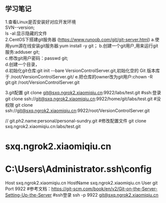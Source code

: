 ## **学习笔记**
1.查看Linux是否安装好对应开发环境  
SVN--version;  
ls -al:显示隐藏的文件  
2.CentOS下搭建git服务器  (https://www.runoob.com/git/git-server.html)
a.使用yum源在线安装git服务器:yum install -y git；
b.创建一个git用户,用来运行git服务:adduser git;  
c.修改git用户密码：passwd git;  
d.创建一个目录，  
d.初始化git仓库:git init --bare VersionControlServer.git,初始化空的 Git 版本库于 /root/VersionControlServer.git/
e.把仓库的owner改为git用户:chown -R git:git  /root/VersionControlServer.git

3.git配置
git clone git@sxq.ngrok2.xiaomiqiu.cn:9922/labs/test.git
#ssh:登录
git clone ssh://git@sxq.ngrok2.xiaomiqiu.cn:9922/home/git/labs/test.git
#没权限
git clone ssh://git@sxq.ngrok2.xiaomiqiu.cn:9922/root/VersionControlServer.git

// 
git.ph2.name:personal/personal-sundry.git
#修改配置文件
git clone sxq.ngrok2.xiaomiqiu.cn:labs/test.git

# sxq.ngrok2.xiaomiqiu.cn
# C:\Users\Administrator\.ssh\config
Host sxq.ngrok2.xiaomiqiu.cn
     HostName sxq.ngrok2.xiaomiqiu.cn
     User git
     Port 9922
#参考文档：https://git-scm.com/book/en/v2/Git-on-the-Server-Setting-Up-the-Server
#ssh登录
ssh -p 9922 git@sxq.ngrok2.xiaomiqiu.cn



